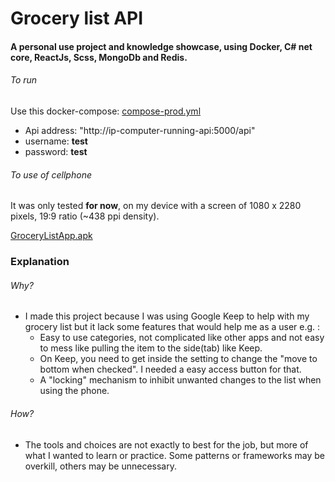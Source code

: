 # Grocery list API

#### A personal use project and knowledge showcase, using Docker, C# net core, ReactJs, Scss, MongoDb and Redis.


###### To run

Use this docker-compose: [compose-prod.yml](https://github.com/kaiqueqg/grocerylist-api/blob/main/compose-prod.yml)

- Api address: "http://ip-computer-running-api:5000/api"
- username: **test**
- password: **test**

###### To use of cellphone

It was only tested **for now**, on my device with a screen of 1080 x 2280 pixels, 19:9 ratio (~438 ppi density).

[GroceryListApp.apk](https://github.com/kaiqueqg/grocerylist-app/blob/main/apk/GroceryListApp.apk)

### Explanation

###### Why?

- I made this project because I was using Google Keep to help with my grocery list but it lack some features that would help me as a user e.g. :
  - Easy to use categories, not complicated like other apps and not easy to mess like pulling the item to the side(tab) like Keep.
  - On Keep, you need to get inside the setting to change the "move to bottom when checked". I needed a easy access button for that.
  - A "locking" mechanism to inhibit unwanted changes to the list when using the phone.

###### How?

- The tools and choices are not exactly to best for the job, but more of what I wanted to learn or practice. Some patterns or frameworks may be overkill, others may be unnecessary.


